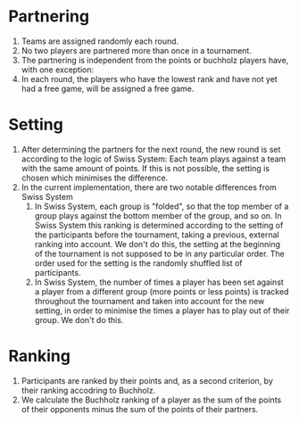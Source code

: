 # Partnering

1. Teams are assigned randomly each round.
2. No two players are partnered more than once in a tournament.
3. The partnering is independent from the points or buchholz players have, with
   one exception:
4. In each round, the players who have the lowest rank and have not yet had a
   free game, will be assigned a free game.

# Setting

1. After determining the partners for the next round, the new round is set
   according to the logic of Swiss System: Each team plays against a team with
   the same amount of points. If this is not possible, the setting is chosen
   which minimises the difference.
2. In the current implementation, there are two notable differences from Swiss
   System
    1. In Swiss System, each group is "folded", so that the top member of a
       group plays against the bottom member of the group, and so on. In Swiss
       System this ranking is determined according to the setting of the
       participants before the tournament, taking a previous, external ranking
       into account.
       We don't do this, the setting at the beginning of the tournament is not
       supposed to be in any particular order. The order used for the setting
       is the randomly shuffled list of participants.
    2. In Swiss System, the number of times a player has been set against a
       player from a different group (more points or less points) is tracked
       throughout the tournament and taken into account for the new setting, in
       order to minimise the times a player has to play out of their group. We
       don't do this.

# Ranking

1. Participants are ranked by their points and, as a second criterion, by their
   ranking accodring to Buchholz.
2. We calculate the Buchholz ranking of a player as the sum of the points of
   their opponents minus the sum of the points of their partners.
